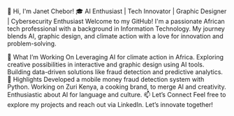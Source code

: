 👋 Hi, I'm Janet Chebor!
🎓 AI Enthusiast | Tech Innovator | Graphic Designer  | Cybersecurity Enthusiast
Welcome to my GitHub! I'm a passionate African tech professional with a background in Information Technology.
My journey blends AI, graphic design, and climate action with a love for innovation and problem-solving.

🌱 What I’m Working On
Leveraging AI for climate action in Africa.
Exploring creative possibilities in interactive and graphic design using AI tools.
Building data-driven solutions like fraud detection and predictive analytics.
🌟 Highlights
Developed a mobile money fraud detection system with Python.
Working on Zuri Kenya, a cooking brand, to merge AI and creativity.
Enthusiastic about AI for language and culture.
📫 Let’s Connect
Feel free to explore my projects and reach out via LinkedIn. Let’s innovate together!



<!---
Jantie25/Jantie25 is a ✨ special ✨ repository because its `README.md` (this file) appears on your GitHub profile.
You can click the Preview link to take a look at your changes.
--->
